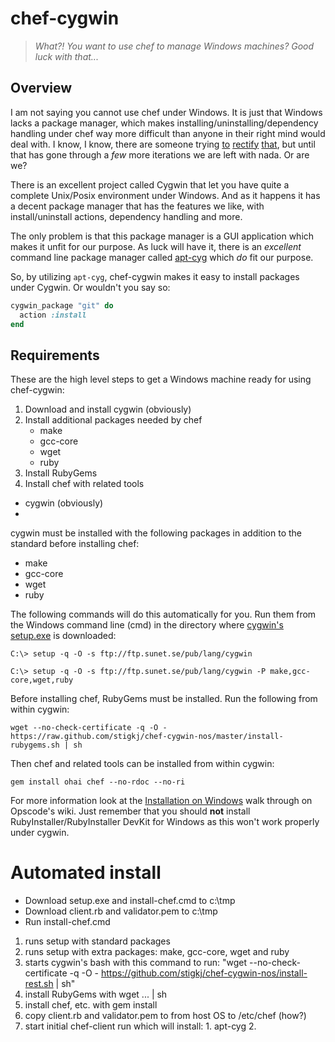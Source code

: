 chef-cygwin
===========

> _What?! You want to use chef to manage Windows machines? Good luck with that..._

Overview
--------

I am not saying you cannot use chef under Windows. It is just that Windows lacks a package manager, which makes
installing/uninstalling/dependency handling under chef way more difficult than anyone in their right mind would deal
with. I know, I know, there are someone trying [to][1] [rectify][2] [that][3], but until that has gone through a _few_
more iterations we are left with nada. Or are we?

There is an excellent project called Cygwin that let you have quite a complete Unix/Posix environment under Windows.
And as it happens it has a decent package manager that has the features we like, with install/uninstall actions,
dependency handling and more.

The only problem is that this package manager is a GUI application which makes it unfit for our purpose. As luck will
have it, there is an _excellent_ command line package manager called [apt-cyg][4] which _do_ fit our purpose.

So, by utilizing `apt-cyg`, chef-cygwin makes it easy to install packages under Cygwin. Or wouldn't you say so:

```ruby
cygwin_package "git" do
  action :install
end
```

Requirements
------------

These are the high level steps to get a Windows machine ready for using chef-cygwin:

1. Download and install cygwin (obviously)
2. Install additional packages needed by chef
    * make
    * gcc-core
    * wget
    * ruby
3. Install RubyGems
4. Install chef with related tools

* cygwin (obviously)
*



cygwin must be installed with the following packages in addition to the standard before installing chef:

* make
* gcc-core 
* wget
* ruby

The following commands will do this automatically for you. Run them from the Windows command line (cmd) in the directory
where [cygwin's setup.exe][5] is downloaded:

```
C:\> setup -q -O -s ftp://ftp.sunet.se/pub/lang/cygwin
```

```
C:\> setup -q -O -s ftp://ftp.sunet.se/pub/lang/cygwin -P make,gcc-core,wget,ruby
```

Before installing chef, RubyGems must be installed. Run the following from within cygwin:

```
wget --no-check-certificate -q -O - https://raw.github.com/stigkj/chef-cygwin-nos/master/install-rubygems.sh | sh
```

Then chef and related tools can be installed from within cygwin:

```
gem install ohai chef --no-rdoc --no-ri
```

For more information look at the [Installation on Windows][6] walk through on Opscode's wiki. Just remember that you
should **not** install RubyInstaller/RubyInstaller DevKit for Windows as this won't work properly under cygwin.

Automated install
=================

* Download setup.exe and install-chef.cmd to c:\tmp
* Download client.rb and validator.pem to c:\tmp
* Run install-chef.cmd
 1. runs setup with standard packages
 2. runs setup with extra packages: make, gcc-core, wget and ruby
 3. starts cygwin's bash with this command to run: "wget --no-check-certificate -q -O - https://github.com/stigkj/chef-cygwin-nos/install-rest.sh | sh"
   3. install RubyGems with wget ... | sh
   4. install chef, etc. with gem install
   5. copy client.rb and validator.pem to from host OS to /etc/chef (how?)
   6. start initial chef-client run which will install:
     1. apt-cyg
     2.


[1]: http://coapp.org
[2]: https://github.com/chocolatey/chocolatey
[3]: http://code.google.com/p/windows-package-manager
[4]: http://code.google.com/p/apt-cyg
[5]: http://cygwin.org/setup.exe
[6]: http://wiki.opscode.com/display/chef/Installation+on+Windows

